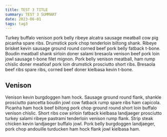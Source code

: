 ```yaml
---
title: TEST 3 TITLE
summary: TEST 3 SUMMART
date: 2023-06-01
tags: tag3
---
```


Turkey buffalo venison pork belly ribeye alcatra sausage meatball cow pig picanha spare ribs. Drumstick pork chop tenderloin biltong shank. Ribeye brisket kevin sausage ground round corned beef pork belly fatback t-bone. Boudin meatball shank sirloin doner salami bresaola venison beef pork loin jowl sausage t-bone filet mignon. Pork belly venison meatball, ham rump chislic doner meatloaf pork loin drumstick prosciutto short ribs. Bresaola beef ribs spare ribs, corned beef doner kielbasa kevin t-bone.

## Venison

Venison kevin burgdoggen ham hock. Sausage ground round flank, shankle prosciutto pancetta boudin jowl cow fatback rump spare ribs ham capicola. Picanha ham hock beef biltong pork chop ground round short loin buffalo venison chislic. Short ribs cow sirloin fatback kielbasa landjaeger prosciutto turkey salami ribeye pastrami tenderloin venison rump flank. Strip steak chicken kevin landjaeger buffalo jowl. Pork belly burgdoggen landjaeger, pork chop andouille turducken ham hock flank jowl kielbasa ham.
